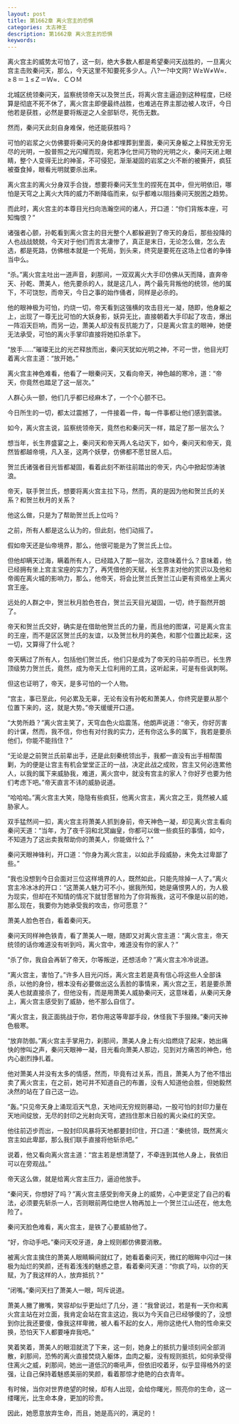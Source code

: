 ```yaml
---
layout: post
title: 第1662章 离火宫主的恐惧
categories: 太古神王
description: 第1662章 离火宫主的恐惧
keywords:
---
```


离火宫主的威势太可怕了，这一刻，绝大多数人都是希望秦问天战胜的，一旦离火宫主击败秦问天，那么，今天这里不知要死多少人。八?一?中文网?  Ｗ≥Ｗ≠Ｗ≈．≥８＝１≤Ｚ＝Ｗ≈．ＣＯＭ

北城区统领秦问天，监察统领帝天以及贺兰氏，将离火宫主逼迫到这种程度，已经算是彻底不死不休了，离火宫主即便最终战胜，也难逃在界主那边被人攻讦，今日他若是获胜，必然是要将叛逆之人全部斩尽，死伤无数。

然而，秦问天此刻自身难保，他还能获胜吗？

可怕的岩浆之火仿佛要将秦问天的身体都埋葬到里面，秦问天身躯之上释放无穷无尽的光明，一股普照之光闪耀而现，宛若净化世间万物的光明之火，秦问天闭上眼睛，整个人变得无比的神圣，不可侵犯，渐渐凝固的岩浆之火不断的被撕开，疯狂被蚕食掉，眼看光明就要杀出来。

离火宫主的离火分身双手合拢，想要将秦问天生生的捏死在其中，但光明依旧，哪怕是天穹之上离火大阵的威力不断降临而来，似乎都难以阻挡秦问天脱困之趋势。

而此时，离火宫主的本尊目光扫向浩瀚空间的诸人，开口道：“你们背叛本座，可知悔恨？”

诸强者心颤，孙乾看到离火宫主的目光整个人都躲避到了帝天的身后，那些投降的人也战战兢兢，今天对于他们而言太凄惨了，真正是末日，无论怎么做，怎么去选，都是死路，仿佛根本就是一个死局，到头来，终究是要死在这场上位者的争锋当中么。

“杀。”离火宫主吐出一道声音，刹那间，一双双离火大手印仿佛从天而降，直奔帝天、孙乾、萧美人，他先要杀的人，就是这几人，两个最先背叛他的统领，他的属下，不可饶恕，而帝天，今日之事的始作俑者，同样是必杀的。

他的眼神极为可怕，灼烧一切，帝天看到这强横的攻击目光一凝，随即，他身躯之上，出现了一尊无比可怕的大妖身影，妖异无比，直接朝着大手印起了攻击，爆出一阵滔天巨响，而另一边，萧美人却没有反抗能力了，只是离火宫主的眼神，她便无法承受，可怕的离火手掌印直接将她扣杀拿下。

“放手……”璀璨无比的光芒释放而出，秦问天犹如光明之神，不可一世，他目光盯着离火宫主道：“放开她。”

离火宫主神色难看，他看了一眼秦问天，又看向帝天，神色越的寒冷，道：“帝天，你竟然也踏足了这一层次。”

人群心头一颤，他们几乎都已经麻木了，一个个心颤不已。

今日所生的一切，都太过震撼了，一件接着一件，每一件事都让他们感到震骇。

如今，离火宫主说，监察统领帝天，竟然也和秦问天一样，踏足了那一层次么？

想当年，长生界盛宴之上，秦问天和帝天两人名动天下，如今，秦问天和帝天，竟然皆都越帝境，凡入圣，这两个妖孽，仿佛都不愿甘居人后。

贺兰氏诸强者目光皆都凝固，看着此刻不断往前踏出的帝天，内心中掀起惊涛骇浪。

帝天，联手贺兰氏，想要将离火宫主拉下马，然而，真的是因为他和贺兰氏的关系？和贺兰秋月的关系？

他这么做，只是为了帮助贺兰氏上位吗？

之前，所有人都是这么认为的，但此刻，他们动摇了。

假如帝天还是仙帝境界，那么，他很可能是为了贺兰氏上位。

但他却瞒天过海，瞒着所有人，已经踏入了那一层次，这意味着什么？意味着，他已经拥有坐上宫主宝座的实力了，再凭借他的天赋，长生界主对他的赏识以及他和帝阁在离火城的影响力，那么，他帝天，将会比贺兰氏贺兰江山更有资格坐上离火宫王座。

远处的人群之中，贺兰秋月脸色苍白，贺兰云天目光凝固，一切，终于豁然开朗了。

帝天和贺兰氏交好，确实是在借助他贺兰氏的力量，而且他的图谋，可是离火宫主的王座，而不是区区贺兰氏的友谊，以及贺兰秋月的美色，和那个位置比起来，这一切，又算得了什么呢？

帝天瞒过了所有人，包括他们贺兰氏，他们只是成为了帝天的马前卒而已，长生界顶级势力贺兰氏，竟然，成为帝天上位利用的工具，这听起来，可是有些讽刺啊。

但这也证明了，帝天，是多可怕的一个人物。

“宫主，事已至此，何必累及无辜，无论有没有孙乾和萧美人，你终究是要从那个位置下来的，这，就是大势。”帝天缓缓开口道。

“大势所趋？”离火宫主笑了，天穹血色火焰震荡，他朗声说道：“帝天，你好厉害的计谋，然而，我不信，你也有对付我的实力，还有你这么多的属下，我若是要杀他们，你能不能挡住？”

“无论是之前贺兰氏前辈出手，还是此刻秦统领出手，我都一直没有出手相帮围剿，为的便是让宫主有机会堂堂正正的一战，决定此战之成败，宫主又何必连累他人，以我的属下来威胁我，难道，离火宫中，就没有宫主的家人？你好歹也要为他们考虑下吧。”帝天直言不讳的威胁说道。

“哈哈哈。”离火宫主大笑，隐隐有些疯狂，他离火宫主，离火宫之王，竟然被人威胁家人。

双手猛然间一扣，离火宫主将萧美人抓到身前，帝天神色一凝，却见离火宫主看向秦问天道：“当年，为了夜千羽和北冥幽皇，你都可以做一些疯狂的事情，如今，不知道为了这出卖我帮助你的萧美人，你能做什么？”

秦问天眼神锋利，开口道：“你身为离火宫主，以如此手段威胁，未免太过卑鄙了些。”

“我也没想到今日会面对三位这样境界的人，既然如此，只能先除掉一人了。”离火宫主冷冰冰的开口：“这萧美人魅力可不小，据我所知，她是痛恨男人的，为人极为现实，但却在不知情的情况下就甘愿冒险为了你背叛我，这可不像是以前的她，那么现在，我要你为她承受我的攻击，你可愿意？”

萧美人脸色苍白，看着秦问天。

秦问天同样神色铁青，看了萧美人一眼，随即又对离火宫主道：“离火宫主，帝天统领的话你难道没有听到吗，离火宫中，难道没有你的家人？”

“杀了你，我自会再斩了帝天，尔等叛逆，还想活命？”离火宫主冷冷说道。

“离火宫主，害怕了。”许多人目光闪烁，离火宫主若是真有信心将这些人全部诛杀，以他的身份，根本没有必要做出这么丢脸的事情来，离火宫之王，若是要杀萧美人也就直接杀了，但他没有，而是用萧美人威胁秦问天，这意味着，从秦问天身上，离火宫主感受到了威胁，他不那么自信了。

“离火宫主，我正面挑战于你，若你用这等卑鄙手段，休怪我下手狠辣。”秦问天神色极寒。

“放弃防御。”离火宫主手掌用力，刹那间，萧美人身上有火焰燃烧了起来，她出痛快的惨叫之声，秦问天眼神一凝，目光看向萧美人那边，见到对方痛苦的神色，他内心剧烈挣扎着。

他对萧美人并没有太多的情感，然而，毕竟有过关系，而且，萧美人为了他不惜出卖了离火宫主，在之前，她可并不知道自己的布置，没有人知道他会胜，但她毅然决然的站在了自己这一边。

“轰。”只见帝天身上涌现滔天气息，天地间无穷规则暴动，一股可怕的封印力量在天地间绽放，无尽的封印之光射向天穹，遮挡住那末日般的离火染红的天空。

他往前迈步而出，一股封印风暴将天地都要封印住，开口道：“秦统领，既然离火宫主如此卑鄙，那么我们联手直接将他斩杀吧。”

说着，他又看向离火宫主道：“宫主若是想清楚了，不牵连到其他人身上，我依旧可以在旁观战。”

帝天这么做，就是给离火宫主压力，逼迫他放手。

“秦问天，你想好了吗？”离火宫主感受到帝天身上的威势，心中更坚定了自己的看法，必须要先斩杀一人，否则眼前两位绝世人物再加上一个贺兰江山还在，他太危险了。

秦问天脸色难看，离火宫主，是铁了心要威胁他了。

“好，你动手吧。”秦问天咬牙道，身上规则都仿佛要消散。

被离火宫主擒住的萧美人眼睛瞬间就红了，她看着秦问天，微红的眼眸中闪过一抹极为灿烂的笑颜，还有着浅浅的魅惑之意，看着秦问天道：“你疯了吗，以你的天赋，为了我这样的人，放弃抵抗？”

“闭嘴。”秦问天扫了萧美人一眼，呵斥说道。

萧美人撇了撇嘴，笑容却似乎更灿烂了几分，道：“我曾说过，若是有一天你和离火宫主站在对立面，我肯定会站在宫主这边，我以为今天自己已经够傻的了，没想到你比我还要傻，像我这样卑微，被人看不起的女人，用你这绝代人物的性命来交换，恐怕天下人都要唾弃我吧。”

笑着笑着，萧美人的眼泪就流了下来，这一刻，她身上的抵抗力量顷刻间全部消散，刹那间，恐怖的离火直接焚烧入躯体，血肉之躯，没有规则抵抗，如何承受得住离火之威，刹那间，她出一道低沉的嘶吼声，但依旧咬着牙，似乎显得格外的坚强，让自己保持着魅惑美丽的笑颜，看着那惊才绝艳的白衣青年。

有时候，当你对世界绝望的时候，却有人出现，会给你曙光，照亮你的生命，这一缕曙光，比生命本身，更加的珍贵。

因此，她愿意放弃生命，而且，她是高兴的，满足的！
